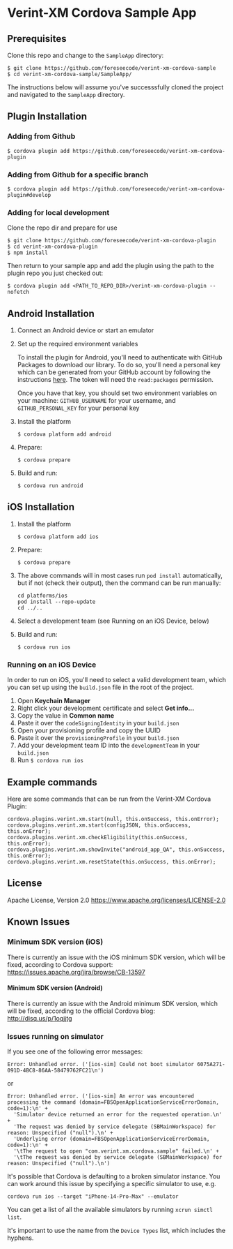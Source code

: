 # Verint-XM Cordova Sample App

## Prerequisites

Clone this repo and change to the `SampleApp` directory:
```
$ git clone https://github.com/foreseecode/verint-xm-cordova-sample
$ cd verint-xm-cordova-sample/SampleApp/
```

The instructions below will assume you've successsfully cloned the project and navigated to the `SampleApp` directory.

## Plugin Installation

### Adding from Github

```
$ cordova plugin add https://github.com/foreseecode/verint-xm-cordova-plugin
```

### Adding from Github for a specific branch

```
$ cordova plugin add https://github.com/foreseecode/verint-xm-cordova-plugin#develop
```

### Adding for local development

Clone the repo dir and prepare for use

```
$ git clone https://github.com/foreseecode/verint-xm-cordova-plugin
$ cd verint-xm-cordova-plugin
$ npm install
```

Then return to your sample app and add the plugin using the path to the plugin repo you just checked out:

```
$ cordova plugin add <PATH_TO_REPO_DIR>/verint-xm-cordova-plugin --nofetch
```


## Android Installation

1. Connect an Android device or start an emulator

1. Set up the required environment variables

    To install the plugin for Android, you'll need to authenticate with GitHub Packages to download our library. To do so, you'll need a personal key which can be generated from your GitHub account by following the instructions [here](https://docs.github.com/en/github/authenticating-to-github/keeping-your-account-and-data-secure/creating-a-personal-access-token). The token will need the `read:packages` permission.

    Once you have that key, you should set two environment variables on your machine: `GITHUB_USERNAME` for your username, and `GITHUB_PERSONAL_KEY` for your personal key

1. Install the platform

   `$ cordova platform add android`

1. Prepare:

   `$ cordova prepare`

1. Build and run:

   `$ cordova run android`

## iOS Installation

1. Install the platform

   `$ cordova platform add ios`

1. Prepare:

   `$ cordova prepare`

1. The above commands will in most cases run `pod install` automatically, but if not (check their output), then the command can be run manually:
   ```
   cd platforms/ios
   pod install --repo-update
   cd ../..
   ```

1. Select a development team (see Running on an iOS Device, below)

1. Build and run:

   `$ cordova run ios`

### Running on an iOS Device

In order to run on iOS, you'll need to select a valid development team, which you can set up using the `build.json` file in the root of the project.

1. Open **Keychain Manager**
1. Right click your development certificate and select **Get info...**
1. Copy the value in **Common name** 
1. Paste it over the `codeSigningIdentity` in your `build.json`
1. Open your provisioning profile and copy the UUID
1. Paste it over the `provisioningProfile` in your `build.json`
1. Add your development team ID into the `developmentTeam` in your `build.json`
1. Run `$ cordova run ios`

## Example commands

Here are some commands that can be run from the Verint-XM Cordova Plugin:

```
cordova.plugins.verint.xm.start(null, this.onSuccess, this.onError);
cordova.plugins.verint.xm.start(configJSON, this.onSuccess, this.onError);
cordova.plugins.verint.xm.checkEligibility(this.onSuccess, this.onError);
cordova.plugins.verint.xm.showInvite("android_app_QA", this.onSuccess, this.onError);
cordova.plugins.verint.xm.resetState(this.onSuccess, this.onError);
```

## License 
Apache License, Version 2.0 
https://www.apache.org/licenses/LICENSE-2.0

## Known Issues
### Minimum SDK version (iOS)
There is currently an issue with the iOS minimum SDK version, which will be fixed, according to Cordova support:  
https://issues.apache.org/jira/browse/CB-13597

#### Minimum SDK version (Android)
There is currently an issue with the Android minimum SDK version, which will be fixed, according to the official Cordova blog:  
http://disq.us/p/1oqjjtg

### Issues running on simulator

If you see one of the following error messages:

```
Error: Unhandled error. ('[ios-sim] Could not boot simulator 6075A271-091D-4BC8-86AA-58479762FC21\n')
```
or
```
Error: Unhandled error. ('[ios-sim] An error was encountered processing the command (domain=FBSOpenApplicationServiceErrorDomain, code=1):\n' +
  'Simulator device returned an error for the requested operation.\n' +
  'The request was denied by service delegate (SBMainWorkspace) for reason: Unspecified ("null").\n' +
  'Underlying error (domain=FBSOpenApplicationServiceErrorDomain, code=1):\n' +
  '\tThe request to open "com.verint.xm.cordova.sample" failed.\n' +
  '\tThe request was denied by service delegate (SBMainWorkspace) for reason: Unspecified ("null").\n')
```
It's possible that Cordova is defaulting to a broken simulator instance. You can work around this issue by specifying a specific simulator to use, e.g.
```
cordova run ios --target "iPhone-14-Pro-Max" --emulator
```
You can get a list of all the available simulators by running `xcrun simctl list`.

It's important to use the name from the `Device Types` list, which includes the hyphens. 